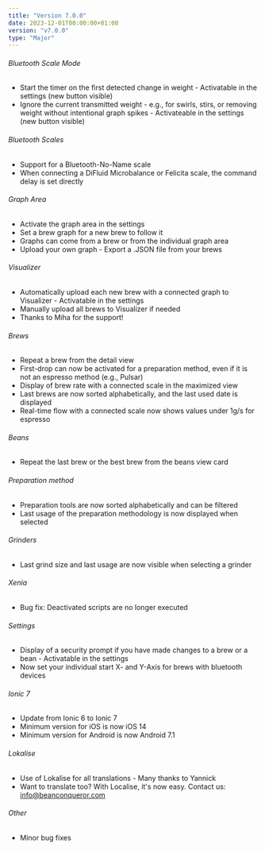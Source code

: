 ```yaml
---
title: "Version 7.0.0"
date: 2023-12-01T00:00:00+01:00
version: "v7.0.0"
type: "Major"
---
```

###### Bluetooth Scale Mode
- Start the timer on the first detected change in weight - Activatable in the settings (new button visible)
- Ignore the current transmitted weight - e.g., for swirls, stirs, or removing weight without intentional graph spikes - Activateable in the settings (new button visible)

###### Bluetooth Scales
- Support for a Bluetooth-No-Name scale
- When connecting a DiFluid Microbalance or Felicita scale, the command delay is set directly

###### Graph Area
- Activate the graph area in the settings
- Set a brew graph for a new brew to follow it
- Graphs can come from a brew or from the individual graph area
- Upload your own graph - Export a .JSON file from your brews

###### Visualizer
- Automatically upload each new brew with a connected graph to Visualizer - Activatable in the settings
- Manually upload all brews to Visualizer if needed
- Thanks to Miha for the support!

###### Brews
- Repeat a brew from the detail view
- First-drop can now be activated for a preparation method, even if it is not an espresso method (e.g., Pulsar)
- Display of brew rate with a connected scale in the maximized view
- Last brews are now sorted alphabetically, and the last used date is displayed
- Real-time flow with a connected scale now shows values under 1g/s for espresso

###### Beans
- Repeat the last brew or the best brew from the beans view card

###### Preparation method
- Preparation tools are now sorted alphabetically and can be filtered
- Last usage of the preparation methodology is now displayed when selected

###### Grinders
- Last grind size and last usage are now visible when selecting a grinder

###### Xenia
- Bug fix: Deactivated scripts are no longer executed

###### Settings
- Display of a security prompt if you have made changes to a brew or a bean - Activatable in the settings
- Now set your individual start X- and Y-Axis for brews with bluetooth devices

###### Ionic 7
- Update from Ionic 6 to Ionic 7
- Minimum version for iOS is now iOS 14
- Minimum version for Android is now Android 7.1

###### Lokalise
- Use of Lokalise for all translations - Many thanks to Yannick
- Want to translate too? With Localise, it's now easy. Contact us: info@beanconqueror.com

###### Other
- Minor bug fixes
